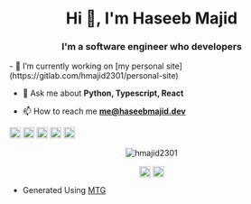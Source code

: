 <h1 align="center">Hi 👋, I'm Haseeb Majid</h1>
<h3 align="center">I'm a software engineer who developers </h3>
- 🔭 I’m currently working on [my personal site](https://gitlab.com/hmajid2301/personal-site)

- 💬 Ask me about **Python, Typescript, React**

- 📫 How to reach me **me@haseebmajid.dev**

<p align="left"><img src=https://konpa.github.io/devicon/devicon.git/icons/react/react-original-wordmark.svg alt=react width="20" height="20"/> <img src=https://konpa.github.io/devicon/devicon.git/icons/docker/docker-original-wordmark.svg alt=docker width="20" height="20"/> <img src=https://konpa.github.io/devicon/devicon.git/icons/javascript/javascript-original.svg alt=javascript width="20" height="20"/> <img src=https://konpa.github.io/devicon/devicon.git/icons/typescript/typescript-original.svg alt=typescript width="20" height="20"/> <img src=https://konpa.github.io/devicon/devicon.git/icons/python/python-original-wordmark.svg alt=python width="20" height="20"/></p><p align="center"> <img src=https://github-readme-stats.vercel.app/api?username=hmajid2301&show_icons=true alt=hmajid2301 /> </p>

<p align="center">
<a href=https://dev.to/hmajid2301 target="blank"><img align="center" src=https://cdn.jsdelivr.net/npm/simple-icons@3.0.1/icons/dev-dot-to.svg alt="hmajid2301" height="20" width="20" /></a>
<a href=https://stackoverflow.com/hmajid2301 target="blank"><img align="center" src=https://cdn.jsdelivr.net/npm/simple-icons@3.0.1/icons/stackoverflow.svg alt="hmajid2301" height="20" width="20" /></a>
</p>

- Generated Using [MTG](https://rahuldkjain.github.io/gh-profile-readme-generator/)
